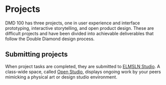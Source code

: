 # Projects

DMD 100 has three projects, one in user experience and interface prototyping, interactive storytelling, and open product design. These are difficult projects and have been divided into achievable deliverables that follow the Double Diamond design process.

## Submitting projects

When project tasks are completed, they are submitted to [ELMSLN Studio](https://studio.aanda.psu.edu/dmd100/cle/app/projects). A class-wide space, called [Open Studio](https://studio.aanda.psu.edu/dmd100/cle/open-studio), displays ongoing work by your peers mimicking a physical art or design studio environment.